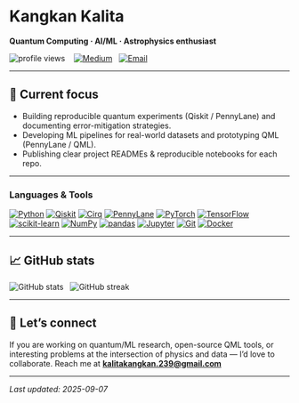 # Kangkan Kalita  
**Quantum Computing · AI/ML · Astrophysics enthusiast**

<p align="left">
  <img src="https://komarev.com/ghpvc/?username=kangkan-kalita&label=Profile%20views&color=0e75b6&style=flat" alt="profile views" />
  &nbsp;&nbsp;
  <a href="https://medium.com/@KangkanKalita_137" target="_blank"><img src="https://img.shields.io/badge/Medium-00ab6c?style=flat&logo=medium&logoColor=white" alt="Medium"/></a>
  &nbsp;
  <a href="mailto:kalitakangkan.239@gmail.com"><img src="https://img.shields.io/badge/Email-kalitakangkan.239%40gmail.com-D14836?style=flat&logo=gmail&logoColor=white" alt="Email"/></a>
</p>

---

## 🔭 Current focus
- Building reproducible quantum experiments (Qiskit / PennyLane) and documenting error-mitigation strategies.  
- Developing ML pipelines for real-world datasets and prototyping QML (PennyLane / QML).  
- Publishing clear project READMEs & reproducible notebooks for each repo.

---

### Languages & Tools

[![Python](https://img.shields.io/badge/Python-3.10-informational?style=flat&logo=python&logoColor=white)](https://www.python.org)
[![Qiskit](https://img.shields.io/badge/Qiskit-quantum-7f53ff?style=flat&logo=qiskit&logoColor=white)](https://qiskit.org)
[![Cirq](https://img.shields.io/badge/Cirq-quantum-2ca4f6?style=flat&logo=google&logoColor=white)](https://cirq.dev)
[![PennyLane](https://img.shields.io/badge/PennyLane-QML-ff6f61?style=flat)](https://pennylane.ai)
[![PyTorch](https://img.shields.io/badge/PyTorch-deep%20learning-EE4C2C?style=flat&logo=pytorch&logoColor=white)](https://pytorch.org)
[![TensorFlow](https://img.shields.io/badge/TensorFlow-ML-FF6F00?style=flat&logo=tensorflow&logoColor=white)](https://www.tensorflow.org)
[![scikit-learn](https://img.shields.io/badge/scikit--learn-ML-007ACC?style=flat&logo=scikit-learn&logoColor=white)](https://scikit-learn.org)
[![NumPy](https://img.shields.io/badge/NumPy-numerical-F0DB4F?style=flat&logo=numpy&logoColor=black)](https://numpy.org)
[![pandas](https://img.shields.io/badge/pandas-data-F0DB4F?style=flat&logo=pandas&logoColor=black)](https://pandas.pydata.org)
[![Jupyter](https://img.shields.io/badge/Jupyter-notebook-F37626?style=flat&logo=jupyter&logoColor=white)](https://jupyter.org)
[![Git](https://img.shields.io/badge/Git-version%20control-F05032?style=flat&logo=git&logoColor=white)](https://git-scm.com)
[![Docker](https://img.shields.io/badge/Docker-container-2496ED?style=flat&logo=docker&logoColor=white)](https://www.docker.com)

---

## 📈 GitHub stats
<p align="left">
  <img src="https://github-readme-stats.vercel.app/api?username=Kangkan-Kalita&show_icons=true&theme=dark&count_private=true" alt="GitHub stats" />
  &nbsp;
  <img src="https://github-readme-streak-stats.herokuapp.com/?user=kangkan-kalita&theme=dark" alt="GitHub streak" />
</p>

---

## 💬 Let’s connect
If you are working on quantum/ML research, open-source QML tools, or interesting problems at the intersection of physics and data — I’d love to collaborate. Reach me at **kalitakangkan.239@gmail.com**

---

*Last updated: 2025-09-07*
